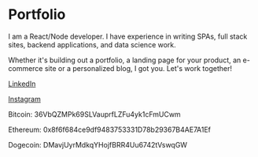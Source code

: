 # Portfolio

I am a React/Node developer. I have experience in writing SPAs, full stack sites, backend applications, and data science work. 

Whether it's building out a portfolio, a landing page for your product, an e-commerce site or a personalized blog, I got you. Let's work together!

[LinkedIn](https://www.linkedin.com/in/christian-a-valenzuela/)

[Instagram](https://www.instagram.com/chrisandre95/)

Bitcoin: 36VbQZMPk69SLVauprfLZFu4yk1cFmUCwm

Ethereum: 0x8f6f684ce9df9483753331D78b29367B4AE7A1Ef

Dogecoin: DMavjUyrMdkqYHojfBRR4Uu6742tVswqGW
